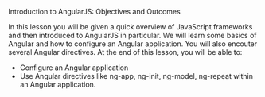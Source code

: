 Introduction to AngularJS: Objectives and Outcomes

In this lesson you will be given a quick overview of JavaScript frameworks 
and then introduced to AngularJS in particular. 
We will learn some basics of Angular and how to configure an Angular application. 
You will also encouter several Angular directives. At the end of this lesson, you will be able to:

* Configure an Angular application
* Use Angular directives like ng-app, ng-init, ng-model, ng-repeat within an Angular application.

